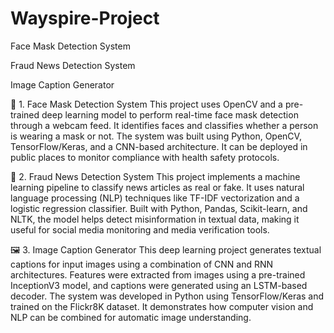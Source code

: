 # Wayspire-Project
Face Mask Detection System

Fraud News Detection System

Image Caption Generator


🧠 1. Face Mask Detection System
This project uses OpenCV and a pre-trained deep learning model to perform real-time face mask detection through a webcam feed. It identifies faces and classifies whether a person is wearing a mask or not. The system was built using Python, OpenCV, TensorFlow/Keras, and a CNN-based architecture. It can be deployed in public places to monitor compliance with health safety protocols.



📰 2. Fraud News Detection System
This project implements a machine learning pipeline to classify news articles as real or fake. It uses natural language processing (NLP) techniques like TF-IDF vectorization and a logistic regression classifier. Built with Python, Pandas, Scikit-learn, and NLTK, the model helps detect misinformation in textual data, making it useful for social media monitoring and media verification tools.


🖼️ 3. Image Caption Generator
This deep learning project generates textual captions for input images using a combination of CNN and RNN architectures. Features were extracted from images using a pre-trained InceptionV3 model, and captions were generated using an LSTM-based decoder. The system was developed in Python using TensorFlow/Keras and trained on the Flickr8K dataset. It demonstrates how computer vision and NLP can be combined for automatic image understanding.
